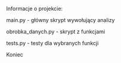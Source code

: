 Informacje o projekcie:

main.py - główny skrypt wywołujący analizy

obrobka_danych.py - skrypt z funkcjami

tests.py - testy dla wybranych funkcji

Koniec
